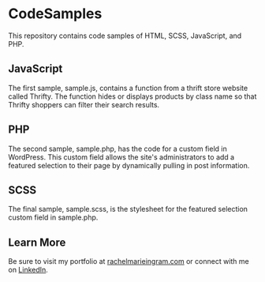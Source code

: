 # CodeSamples
This repository contains code samples of HTML, SCSS, JavaScript, and PHP.

<h2>JavaScript</h2>
The first sample, sample.js, contains a function from a thrift store website called Thrifty. The function hides or displays products by class name so that Thrifty shoppers can filter their search results.<br/>

<h2>PHP</h2>
The second sample, sample.php, has the code for a custom field in WordPress. This custom field allows the site's administrators to add a featured selection to their page by dynamically pulling in post information. 

<h2>SCSS</h2>
The final sample, sample.scss, is the stylesheet for the featured selection custom field in sample.php. 

<h2>Learn More</h2>
Be sure to visit my portfolio at <a href="https://rachelmarieingram.com/">rachelmarieingram.com</a> or connect with me on <a href="https://www.linkedin.com/in/rachel-ingram-6a12b91ba/">LinkedIn</a>.

